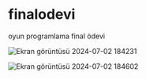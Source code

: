 # finalodevi
oyun programlama final ödevi


![Ekran görüntüsü 2024-07-02 184231](https://github.com/krthafize/finalodevi/assets/117109915/c7d69a4d-c6dd-41cd-9ab6-aa56f2c21e61)


![Ekran görüntüsü 2024-07-02 184602](https://github.com/krthafize/finalodevi/assets/117109915/6b708d27-1da7-4d8f-b163-de477566ca8a)
